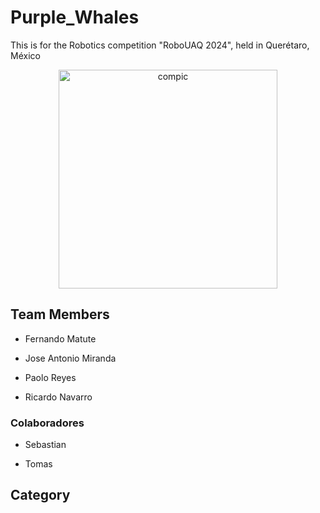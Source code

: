 # Purple_Whales
This is for the Robotics competition "RoboUAQ 2024", held in Querétaro, México

<p style="text-align: center;">
  <img src="__assets/compic.jpeg" alt="compic" style="width:350px;"/>
  </p>

## Team Members
- Fernando Matute

- Jose Antonio Miranda

- Paolo Reyes

- Ricardo Navarro

### Colaboradores
- Sebastian

- Tomas

## Category
